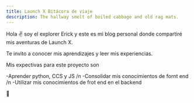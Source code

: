 ```yaml
---
title: Launch X Bitácora de viaje
description: The hallway smelt of boiled cabbage and old rag mats.
---
```


Hola ✌️  soy el explorer Erick y este es mi blog personal donde compartiré mis aventuras de Launch X.

Te invito a conocer mis aprendizajes y leer mis experiencias.

Mis expectivas para este proyecto son 

-Aprender python, CCS y JS /n
-Consolidar mis conocimientos de fornt end /n
-Utilizar mis conocimientos de frot end en el backend 

🚀
